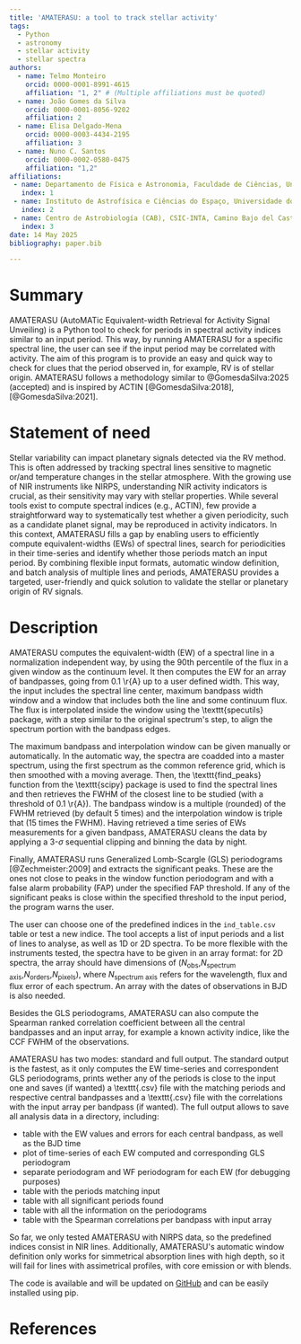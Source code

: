```yaml
---
title: 'AMATERASU: a tool to track stellar activity'
tags:
  - Python
  - astronomy
  - stellar activity
  - stellar spectra
authors:
  - name: Telmo Monteiro
    orcid: 0000-0001-8991-4615
    affiliation: "1, 2" # (Multiple affiliations must be quoted)
  - name: João Gomes da Silva
    orcid: 0000-0001-8056-9202
    affiliation: 2
  - name: Elisa Delgado-Mena
    orcid: 0000-0003-4434-2195
    affiliation: 3
  - name: Nuno C. Santos
    orcid: 0000-0002-0580-0475
    affiliation: "1,2"
affiliations:
 - name: Departamento de Física e Astronomia, Faculdade de Ciências, Universidade do Porto, Rua do Campo Alegre, 4169-007 Porto, Portugal
   index: 1
 - name: Instituto de Astrofísica e Ciências do Espaço, Universidade do Porto, CAUP, Rua das Estrelas, 4150-762 Porto, Portugal
   index: 2
 - name: Centro de Astrobiología (CAB), CSIC-INTA, Camino Bajo del Castillo s/n, 28692, Villanueva de la Cañada (Madrid), Spain
   index: 3
date: 14 May 2025
bibliography: paper.bib

---
```


# Summary

AMATERASU (AutoMATic Equivalent-width Retrieval for Activity Signal Unveiling) is a Python tool to check for periods in spectral activity indices similar to an input period. This way, by running AMATERASU for a specific spectral line, the user can see if the input period may be correlated with activity. The aim of this program is to provide an easy and quick way to check for clues that the period observed in, for example, RV is of stellar origin. AMATERASU follows a methodology similar to @GomesdaSilva:2025 (accepted) and is inspired by ACTIN [@GomesdaSilva:2018], [@GomesdaSilva:2021].  

# Statement of need

Stellar variability can impact planetary signals detected via the RV method. This is often addressed by tracking spectral lines sensitive to magnetic or/and temperature changes in the stellar atmosphere. With the growing use of NIR instruments like NIRPS, understanding NIR activity indicators is crucial, as their sensitivity may vary with stellar properties.
While several tools exist to compute spectral indices (e.g., ACTIN), few provide a straightforward way to systematically test whether a given periodicity, such as a candidate planet signal, may be reproduced in activity indicators. In this context, AMATERASU fills a gap by enabling users to efficiently compute equivalent-widths (EWs) of spectral lines, search for periodicities in their time-series and identify whether those periods match an input period. 
By combining flexible input formats, automatic window definition, and batch analysis of multiple lines and periods, AMATERASU provides a targeted, user-friendly and quick solution to validate the stellar or planetary origin of RV signals.


# Description

AMATERASU computes the equivalent-width (EW) of a spectral line in a normalization independent way, by using the 90th percentile of the flux in a given window as the continuum level. It then computes the EW for an array of bandpasses, going from 0.1 \r{A} up to a user defined width.
This way, the input includes the spectral line center, maximum bandpass width window and a window that includes both the line and some continuum flux. The flux is interpolated inside the window using the \texttt{specutils} package, with a step similar to the original spectrum's step, to align the spectrum portion with the bandpass edges. 

The maximum bandpass and interpolation window can be given manually or automatically. In the automatic way, the spectra are coadded into a master spectrum, using the first spectrum as the common reference grid, which is then smoothed with a moving average. Then, the \texttt{find\_peaks} function from the \texttt{scipy} package is used to find the spectral lines and then retrieves the FWHM of the closest line to be studied (with a threshold of 0.1 \r{A}). The bandpass window is a multiple (rounded) of the FWHM retrieved (by default 5 times) and the interpolation window is triple that (15 times the FWHM). Having retrieved a time series of EWs measurements for a given bandpass, AMATERASU cleans the data by applying a 3-$\sigma$ sequential clipping and binning the data by night. 

Finally, AMATERASU runs Generalized Lomb-Scargle (GLS) periodograms [@Zechmeister:2009] and extracts the significant peaks. These are the ones not close to peaks in the window function periodogram and with a false alarm probability (FAP) under the specified FAP threshold. If any of the significant peaks is close within the specified threshold to the input period, the program warns the user.

The user can choose one of the predefined indices in the ``ind_table.csv`` table or test a new indice. 
The tool accepts a list of input periods and a list of lines to analyse, as well as 1D or 2D spectra. To be more flexible with the instruments tested, the spectra have to be given in an array format: for 2D spectra, the array should have dimensions of ($N_\text{obs}$,$N_\text{spectrum axis}$,$N_\text{orders}$,$N_\text{pixels}$), where $N_\text{spectrum axis}$ refers for the wavelength, flux and flux error of each spectrum. An array with the dates of observations in BJD is also needed.

Besides the GLS periodograms, AMATERASU can also compute the Spearman ranked correlation coefficient between all the central bandpasses and an input array, for example a known activity indice, like the CCF FWHM of the observations.

AMATERASU has two modes: standard and full output. The standard output is the fastest, as it only computes the EW time-series and correspondent GLS periodograms, prints wether any of the periods is close to the input one and saves (if wanted) a \texttt{.csv} file with the matching periods and respective central bandpasses and a \texttt{.csv} file with the correlations with the input array per bandpass (if wanted). The full output allows to save all analysis data in a directory, including:

- table with the EW values and errors for each central bandpass, as well as the BJD time
- plot of time-series of each EW computed and corresponding GLS periodogram
- separate periodogram and WF periodogram for each EW (for debugging purposes)
- table with the periods matching input
- table with all significant periods found
- table with all the information on the periodograms
- table with the Spearman correlations per bandpass with input array

So far, we only tested AMATERASU with NIRPS data, so the predefined indices consist in NIR lines. Additionally, AMATERASU's automatic window definition only works for simmetrical absorption lines with high depth, so it will fail for lines with assimetrical profiles, with core emission or with blends.

The code is available and will be updated on [GitHub][] and can be easily installed using pip.

[GitHub]: https://github.com/telmonteiro/AMATERASU

# References
